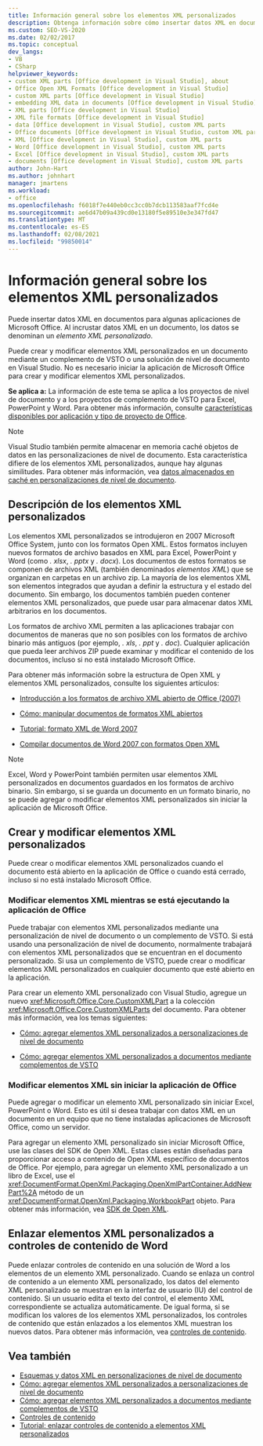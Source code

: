```yaml
---
title: Información general sobre los elementos XML personalizados
description: Obtenga información sobre cómo insertar datos XML en documentos para algunas aplicaciones Microsoft Office. Al insertar datos XML en un documento, los datos se llaman elementos XML personalizados.
ms.custom: SEO-VS-2020
ms.date: 02/02/2017
ms.topic: conceptual
dev_langs:
- VB
- CSharp
helpviewer_keywords:
- custom XML parts [Office development in Visual Studio], about
- Office Open XML Formats [Office development in Visual Studio]
- custom XML parts [Office development in Visual Studio]
- embedding XML data in documents [Office development in Visual Studio]
- XML parts [Office development in Visual Studio]
- XML file formats [Office development in Visual Studio]
- data [Office development in Visual Studio], custom XML parts
- Office documents [Office development in Visual Studio, custom XML parts
- XML [Office development in Visual Studio], custom XML parts
- Word [Office development in Visual Studio], custom XML parts
- Excel [Office development in Visual Studio], custom XML parts
- documents [Office development in Visual Studio], custom XML parts
author: John-Hart
ms.author: johnhart
manager: jmartens
ms.workload:
- office
ms.openlocfilehash: f6018f7e440eb0cc3cc0b7dcb113583aaf7fcd4e
ms.sourcegitcommit: ae6d47b09a439cd0e13180f5e89510e3e347fd47
ms.translationtype: MT
ms.contentlocale: es-ES
ms.lasthandoff: 02/08/2021
ms.locfileid: "99850014"
---
```

# <a name="custom-xml-parts-overview"></a>Información general sobre los elementos XML personalizados
  Puede insertar datos XML en documentos para algunas aplicaciones de Microsoft Office. Al incrustar datos XML en un documento, los datos se denominan un *elemento XML personalizado*.

 Puede crear y modificar elementos XML personalizados en un documento mediante un complemento de VSTO o una solución de nivel de documento en Visual Studio. No es necesario iniciar la aplicación de Microsoft Office para crear y modificar elementos XML personalizados.

 **Se aplica a:** La información de este tema se aplica a los proyectos de nivel de documento y a los proyectos de complemento de VSTO para Excel, PowerPoint y Word. Para obtener más información, consulte [características disponibles por aplicación y tipo de proyecto de Office](../vsto/features-available-by-office-application-and-project-type.md).

> [!NOTE]
> Visual Studio también permite almacenar en memoria caché objetos de datos en las personalizaciones de nivel de documento. Esta característica difiere de los elementos XML personalizados, aunque hay algunas similitudes. Para obtener más información, vea [datos almacenados en caché en personalizaciones de nivel de documento](../vsto/cached-data-in-document-level-customizations.md).

## <a name="understand-custom-xml-parts"></a>Descripción de los elementos XML personalizados
 Los elementos XML personalizados se introdujeron en 2007 Microsoft Office System, junto con los formatos Open XML. Estos formatos incluyen nuevos formatos de archivo basados en XML para Excel, PowerPoint y Word (como *. xlsx*, *. pptx* y *. docx*). Los documentos de estos formatos se componen de archivos XML (también denominados *elementos XML*) que se organizan en carpetas en un archivo zip. La mayoría de los elementos XML son elementos integrados que ayudan a definir la estructura y el estado del documento. Sin embargo, los documentos también pueden contener elementos XML personalizados, que puede usar para almacenar datos XML arbitrarios en los documentos.

 Los formatos de archivo XML permiten a las aplicaciones trabajar con documentos de maneras que no son posibles con los formatos de archivo binario más antiguos (por ejemplo, *. xls*, *. ppt* y *. doc*). Cualquier aplicación que pueda leer archivos ZIP puede examinar y modificar el contenido de los documentos, incluso si no está instalado Microsoft Office.

 Para obtener más información sobre la estructura de Open XML y elementos XML personalizados, consulte los siguientes artículos:

- [Introducción a los formatos de archivo XML abierto de Office (2007)](/previous-versions/office/developer/office-2007/aa338205(v=office.12))

- [Cómo: manipular documentos de formatos XML abiertos](/previous-versions/office/developer/office-2007/aa982683(v=office.12))

- [Tutorial: formato XML de Word 2007](/previous-versions/office/developer/office-2007/bb266220(v=office.12))

- [Compilar documentos de Word 2007 con formatos Open XML](/previous-versions/office/developer/office-2007/bb264572(v=office.12))

> [!NOTE]
> Excel, Word y PowerPoint también permiten usar elementos XML personalizados en documentos guardados en los formatos de archivo binario. Sin embargo, si se guarda un documento en un formato binario, no se puede agregar o modificar elementos XML personalizados sin iniciar la aplicación de Microsoft Office.

## <a name="create-and-modify-custom-xml-parts"></a>Crear y modificar elementos XML personalizados
 Puede crear o modificar elementos XML personalizados cuando el documento está abierto en la aplicación de Office o cuando está cerrado, incluso si no está instalado Microsoft Office.

### <a name="modify-xml-parts-while-the-office-application-is-running"></a>Modificar elementos XML mientras se está ejecutando la aplicación de Office
 Puede trabajar con elementos XML personalizados mediante una personalización de nivel de documento o un complemento de VSTO. Si está usando una personalización de nivel de documento, normalmente trabajará con elementos XML personalizados que se encuentran en el documento personalizado. Si usa un complemento de VSTO, puede crear o modificar elementos XML personalizados en cualquier documento que esté abierto en la aplicación.

 Para crear un elemento XML personalizado con Visual Studio, agregue un nuevo <xref:Microsoft.Office.Core.CustomXMLPart> a la colección <xref:Microsoft.Office.Core.CustomXMLParts> del documento. Para obtener más información, vea los temas siguientes:

- [Cómo: agregar elementos XML personalizados a personalizaciones de nivel de documento](../vsto/how-to-add-custom-xml-parts-to-document-level-customizations.md)

- [Cómo: agregar elementos XML personalizados a documentos mediante complementos de VSTO](../vsto/how-to-add-custom-xml-parts-to-documents-by-using-vsto-add-ins.md)

### <a name="modify-xml-parts-without-starting-the-office-application"></a>Modificar elementos XML sin iniciar la aplicación de Office
 Puede agregar o modificar un elemento XML personalizado sin iniciar Excel, PowerPoint o Word. Esto es útil si desea trabajar con datos XML en un documento en un equipo que no tiene instaladas aplicaciones de Microsoft Office, como un servidor.

 Para agregar un elemento XML personalizado sin iniciar Microsoft Office, use las clases del SDK de Open XML. Estas clases están diseñadas para proporcionar acceso a contenido de Open XML específico de documentos de Office. Por ejemplo, para agregar un elemento XML personalizado a un libro de Excel, use el <xref:DocumentFormat.OpenXml.Packaging.OpenXmlPartContainer.AddNewPart%2A> método de un <xref:DocumentFormat.OpenXml.Packaging.WorkbookPart> objeto. Para obtener más información, vea [SDK de Open XML](/office/open-xml/open-xml-sdk).

## <a name="bind-custom-xml-parts-to-word-content-controls"></a>Enlazar elementos XML personalizados a controles de contenido de Word
 Puede enlazar controles de contenido en una solución de Word a los elementos de un elemento XML personalizado. Cuando se enlaza un control de contenido a un elemento XML personalizado, los datos del elemento XML personalizado se muestran en la interfaz de usuario (IU) del control de contenido. Si un usuario edita el texto del control, el elemento XML correspondiente se actualiza automáticamente. De igual forma, si se modifican los valores de los elementos XML personalizados, los controles de contenido que están enlazados a los elementos XML muestran los nuevos datos. Para obtener más información, vea [controles de contenido](../vsto/content-controls.md).

## <a name="see-also"></a>Vea también
- [Esquemas y datos XML en personalizaciones de nivel de documento](../vsto/xml-schemas-and-data-in-document-level-customizations.md)
- [Cómo: agregar elementos XML personalizados a personalizaciones de nivel de documento](../vsto/how-to-add-custom-xml-parts-to-document-level-customizations.md)
- [Cómo: agregar elementos XML personalizados a documentos mediante complementos de VSTO](../vsto/how-to-add-custom-xml-parts-to-documents-by-using-vsto-add-ins.md)
- [Controles de contenido](../vsto/content-controls.md)
- [Tutorial: enlazar controles de contenido a elementos XML personalizados](../vsto/walkthrough-binding-content-controls-to-custom-xml-parts.md)
